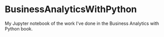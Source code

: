 # BusinessAnalyticsWithPython
My Jupyter notebook of the work I've done in the Business Analytics with Python book.

